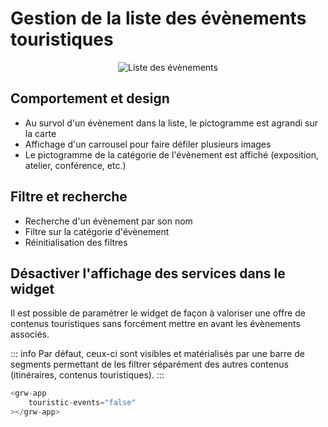 # Gestion de la liste des évènements touristiques

<center>
  <a title="Liste des évènements"><img src="/components/list_touristic_event.png" alt="Liste des évènements"></a>
</center>


## Comportement et design

- Au survol d'un évènement dans la liste, le pictogramme est agrandi sur la carte
- Affichage d'un carrousel pour faire défiler plusieurs images
- Le pictogramme de la catégorie de l'évènement est affiché (exposition, atelier, conférence, etc.)

## Filtre et recherche

- Recherche d'un évènement par son nom
- Filtre sur la catégorie d'évènement
- Réinitialisation des filtres

## Désactiver l'affichage des services dans le widget

Il est possible de paramétrer le widget de façon à valoriser une offre de contenus touristiques sans forcément mettre en avant les évènements associés. 

::: info
Par défaut, ceux-ci sont visibles et matérialisés par une barre de segments permettant de les filtrer séparément des autres contenus (itinéraires, contenus touristiques).
:::


```js
<grw-app
	touristic-events="false"
></grw-app>
```